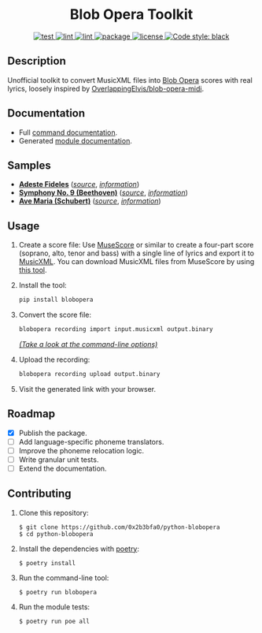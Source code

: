 <h1 align="center">Blob Opera Toolkit</h1>

<p align="center">
    <a href="https://github.com/0x2b3bfa0/python-blobopera/actions">
        <img alt="test" src="https://github.com/0x2b3bfa0/python-blobopera/workflows/test/badge.svg?branch=main">
    </a>
    <a href="https://github.com/0x2b3bfa0/python-blobopera/actions">
        <img alt="lint" src="https://github.com/0x2b3bfa0/python-blobopera/workflows/lint/badge.svg?branch=main">
    </a>
    <a href="https://github.com/0x2b3bfa0/python-blobopera/actions">
        <img alt="lint" src="https://github.com/0x2b3bfa0/python-blobopera/workflows/coverage/badge.svg?branch=main">
    </a>
    <a href="https://pypi.org/project/blobopera">
        <img alt="package" src="https://badge.fury.io/py/blobopera.svg">
    </a>
    <a href="https://www.gnu.org/licenses/gpl-3.0">
        <img alt="license" src="https://img.shields.io/badge/license-GPL3-blue.svg">
    </a>
    <a href="https://github.com/psf/black">
        <img alt="Code style: black" src="https://img.shields.io/badge/code%20style-black-000000.svg">
    </a>
</p>

## Description

Unofficial toolkit to convert MusicXML files into [Blob Opera][1] scores with
real lyrics, loosely inspired by [OverlappingElvis/blob-opera-midi][2].

## Documentation

* Full [command documentation][12].
* Generated [module documentation][19].

## Samples

* **[Adeste Fideles][5]** ([_source_][7], [_information_][6])
* **[Symphony No. 9 (Beethoven)][13]** ([_source_][15], [_information_][14])
* **[Ave Maria (Schubert)][20]** ([_source_][21], [_information_][22])

## Usage

1. Create a score file:
   Use [MuseScore][3] or similar to create a four-part score
   (soprano, alto, tenor and bass) with a single line of lyrics and export it
   to [MusicXML][4]. You can download MusicXML files from MuseScore
   by using [this tool][8].

2. Install the tool:
   ```bash
   pip install blobopera
   ```

3. Convert the score file:
   ```bash
   blobopera recording import input.musicxml output.binary
   ```
   _[(Take a look at the command-line options)][23]_

4. Upload the recording:
   ```bash
   blobopera recording upload output.binary
   ```

5. Visit the generated link with your browser.

## Roadmap

* [X] Publish the package.
* [ ] Add language-specific phoneme translators.
* [ ] Improve the phoneme relocation logic.
* [ ] Write granular unit tests.
* [ ] Extend the documentation.

## Contributing

1. Clone this repository:
   ```console
   $ git clone https://github.com/0x2b3bfa0/python-blobopera
   $ cd python-blobopera
   ```

2. Install the dependencies with [poetry][11]:
   ```console
   $ poetry install
   ```

4. Run the command-line tool:
   ```console
   $ poetry run blobopera
   ```

3. Run the module tests:
   ```console
   $ poetry run poe all
   ```

[1]: https://artsandculture.google.com/experiment/blob-opera/AAHWrq360NcGbw
[2]: https://github.com/OverlappingElvis/blob-opera-midi
[3]: https://musescore.org/en
[4]: https://en.wikipedia.org/wiki/MusicXML
[5]: https://g.co/arts/hrjRDrpL5G7LrjRx7
[6]: https://en.wikipedia.org/wiki/O_Come,_All_Ye_Faithful
[7]: https://musescore.com/user/29729/scores/416701
[8]: https://github.com/Xmader/musescore-downloader
[11]: https://python-poetry.org/docs/
[12]: ./documentation/command
[13]: https://g.co/arts/vFxPVuuTATXNvX9F8
[14]: https://en.wikipedia.org/wiki/Symphony_No._9_(Beethoven)#IV._Finale
[15]: https://musescore.com/user/34418260/scores/6430537
[16]: https://artsandculture.google.com/experiment/blob-opera/AAHWrq360NcGbw?cp=eyJyIjoiNVNxb0RhRlB1VnRuIn0.
[17]: https://en.wikipedia.org/wiki/Mateo_Flecha
[18]: https://musescore.com/user/28092/scores/85307
[19]: https://0x2b3bfa0.github.io/python-blobopera
[20]: https://g.co/arts/xQGR5aWBwuDeGqTq8
[21]: http://www.cafe-puccini.dk/Schubert_GdurMesse.aspx
[22]: https://en.wikipedia.org/wiki/Ave_Maria_(Schubert)
[23]: ./documentation/command#blobopera-recording-import

